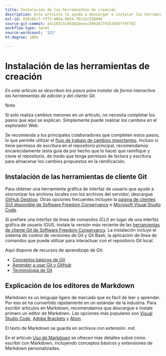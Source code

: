 ```yaml
---
title: Instalación de las herramientas de creación
description: Este artículo le ayuda a descargar e instalar las herramientas del cliente que necesitará para Git/GitHub y para editar archivos Markdown.
exl-id: 930185cf-fff5-485a-9824-70c32c55800d
source-git-commit: a3c283c5c0d181beacc566262743528d5ff9f7d2
workflow-type: tm+mt
source-wordcount: '322'
ht-degree: 100%

---
```


# Instalación de las herramientas de creación

*En este artículo se describen los pasos para instalar de forma interactiva las herramientas de edición y del cliente Git.*

>[!NOTE]
>
>Si solo realiza cambios menores en un artículo, *no* necesita completar los pasos que aquí se explican. Simplemente puede realizar los cambios en el explorador Web.
>
>Se recomienda a los principales colaboradores que completen estos pasos, lo que permite utilizar el [flujo de trabajo de cambios importantes](local-repo.md). Incluso si tiene permisos de escritura en el repositorio principal, recomendamos encarecidamente (esta guía da por hecho que lo hace) que ramifique y clone el repositorio, de modo que tenga permisos de lectura y escritura para almacenar los cambios propuestos en la ramificación.

## Instalación de las herramientas de cliente Git

Para obtener una herramienta gráfica de interfaz de usuario que ayude a sincronizar los archivos locales con los archivos del servidor, descargue [GitHub Desktop](https://desktop.github.com/). Otras opciones frecuentes incluyen la [página de clientes GUI disponible de Software Freedom Conservancy](https://git-scm.com/downloads/guis) o [Microsoft Visual Studio Code](https://www.visualstudio.com/products/code-vs.aspx).

Si prefiere una interfaz de línea de comandos (CLI) en lugar de una interfaz gráfica de usuario (GUI), instale la versión más reciente de las [herramientas de cliente Git de Software Freedom Conservancy](https://git-scm.com/downloads). La instalación incluye el sistema de control de versiones de Git y Git Bash, la aplicación de línea de comandos que puede utilizar para interactuar con el repositorio Git local.

Aquí dispone de recursos de aprendizaje de Git:

* [Conceptos básicos de Git](https://git-scm.com/book/es/v2/Getting-Started-Git-Basics)
* [Aprender a usar Git y GitHub](https://docs.github.com/es/github/getting-started-with-github/git-and-github-learning-resources)
* [Terminología de Git](https://docs.github.com/es/github/getting-started-with-github/github-glossary)

## Explicación de los editores de Markdown

Markdown es un lenguaje ligero de marcado que es fácil de leer y aprender. Por eso se ha convertido rápidamente en un estándar de la industria. Para escribir artículos en Markdown, recomendamos que descargue e instale primero un editor de Markdown. Las opciones más populares son [Visual Studio Code](https://code.visualstudio.com/), [Adobe Brackets](https://brackets.io) y [Atom](https://atom.io).

El texto de Markdown se guarda en archivos con extensión .md.

En el artículo [Uso de Markdown](../writing-essentials/markdown.md) se ofrecen más detalles sobre cómo escribir con Markdown, incluyendo conceptos básicos y extensiones de Markdown personalizadas.

<!--
## Adobe Docs Authoring Pack

Install the Docs Authoring Pack. This set of extensions includes basic authoring assistance for help when writing Markdown, and a preview feature, so that you can see what the Markdown looks like in the style of the docs.adobe.com site.

Link when available
-->
